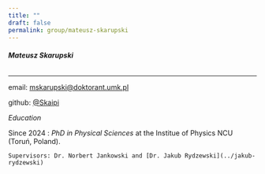 ```yaml
---
title: ""
draft: false
permalink: group/mateusz-skarupski
---
```


###### **Mateusz Skarupski**
---

email: <mskarupski@doktorant.umk.pl>  

github: [@Skaipi](https://github.com/Skaipi)  


*Education*

Since 2024
:   *PhD in Physical Sciences* at the Institue of Physics NCU (Toruń, Poland).

    Supervisors: Dr. Norbert Jankowski and [Dr. Jakub Rydzewski](../jakub-rydzewski) 

